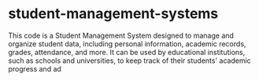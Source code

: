 # student-management-systems
This code is a Student Management System designed to manage and organize student data, including personal information, academic records, grades, attendance, and more. It can be used by educational institutions, such as schools and universities, to keep track of their students' academic progress and ad

